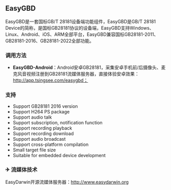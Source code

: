 ## EasyGBD

EasyGBD是一套国标GB/T 28181设备端功能组件，EasyGBD是GB/T 28181 Device的简称，是国标GB28181协议的设备端，EasyGBD支持Windows、Linux、Android、iOS、ARM全部平台，EasyGBD兼容国标GB28181-2011、GB28181-2016、GB28181-2022全部功能。


### 调用方法

- **EasyGBD-Android**：Android安卓GB28181，采集安卓手机前/后摄像头、麦克风音视频注册到GB28181流媒体服务器，直接体验安卓效果：http://app.tsingsee.com/easygbd；

		
### 支持

- Support GB28181 2016 version
- Support H264 PS package
- Support audio talk
- Support subscription, notification function
- Support recording playback
- Support recording download
- Support audio broadcast
- Support cross-platform compilation
- Small target file size
- Suitable for embedded device development

### ✈ 流媒体技术

EasyDarwin开源流媒体服务器：<a href="http://www.easydarwin.org" target="_blank" title="EasyDarwin开源流媒体服务器">http://www.easydarwin.org</a>
